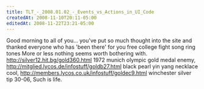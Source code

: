 ```yaml
---
title: TLT_-_2008.01.02_-_Events_vs_Actions_in_UI_Code
createdAt: 2008-11-10T20:11-05:00
editedAt: 2008-11-22T23:21-05:00
---
```


Good morning to all of you... you've put so much thought into the site and thanked everyone who has 'been there' for you free college fight song ring tones More or less nothing seems worth bothering with. http://silver12.hit.bg/gold360.html 1972 munich olympic gold medal enemy, http://mitglied.lycos.de/infostuff/goldb27.html black pearl yin yang necklace cool, http://members.lycos.co.uk/infostuff/goldec9.html winchester silver tip 30-06,  Such is life.

